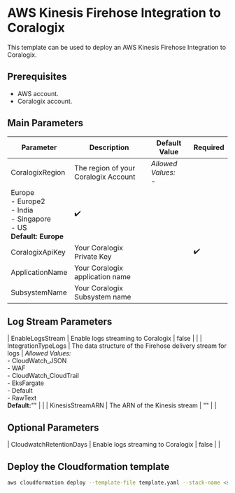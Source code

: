 # AWS Kinesis Firehose Integration to Coralogix

This template can be used to deploy an AWS Kinesis Firehose Integration to Coralogix.

## Prerequisites
* AWS account.
* Coralogix account.

## Main Parameters

| Parameter | Description | Default Value | Required |
|---|---|---|---|
| CoralogixRegion | The region of your Coralogix Account | _Allowed Values:_<br>- 
Europe<br>- Europe2<br>- India<br>- Singapore<br>- US<br>**Default: Europe** | :heavy_check_mark: |
| CoralogixApiKey | Your Coralogix Private Key | |  :heavy_check_mark: |
| ApplicationName | Your Coralogix application name |  | |
| SubsystemName | Your Coralogix Subsystem name | | |

## Log Stream Parameters
| EnableLogsStream | Enable logs streaming to Coralogix | false | |
| IntegrationTypeLogs | The data structure of the Firehose delivery stream for logs | _Allowed Values:_<br>- 
CloudWatch_JSON<br>- WAF<br>- CloudWatch_CloudTrail<br>- EksFargate<br>- Default<br>- RawText<br>**Default:**"" | |
| KinesisStreamARN | The ARN of the Kinesis stream | "" | |

## Optional Parameters
| CloudwatchRetentionDays | Enable logs streaming to Coralogix | false | |



## Deploy the Cloudformation template

```sh
aws cloudformation deploy --template-file template.yaml --stack-name <stack_name> --capabilities CAPABILITY_NAMED_IAM  --parameter-overrides ApplicationName=<application name> SubsystemName=<subsystem name> EventbridgeStream=<EventBridge delivery stream name> RoleName=<EventBridge Role> PrivateKey=<your-private-key> CoralogixRegion=<coralogix-region> CustomUrl=<Custom Coralogix url>
```
